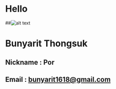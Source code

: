 # Hello 
##![alt text](https://scontent.fbkk14-1.fna.fbcdn.net/v/t31.0-8/16715974_646842178833111_5553883447559162663_o.jpg?_nc_cat=106&ccb=2&_nc_sid=174925&_nc_eui2=AeHNbj6_npKAvOqt-8I9XyWXkh9sLzVLr3SSH2wvNUuvdMSQEJdxxN-fBvzqMOGVklDaovd9u3Hatg34NenO8B_-&_nc_ohc=vEerIeYayh4AX_e4WBL&_nc_ht=scontent.fbkk14-1.fna&oh=3f36565fc44db4dac7c7ea52653f18ef&oe=6009508B)
# Bunyarit Thongsuk
## Nickname : Por
## Email : bunyarit1618@gmail.com
